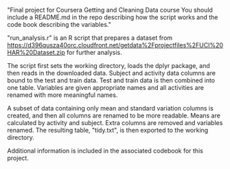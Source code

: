 "Final project for Coursera Getting and Cleaning Data course
You should include a README.md in the repo describing how the script works and the code book describing the variables."

"run_analysis.r" is an R script that prepares a dataset from https://d396qusza40orc.cloudfront.net/getdata%2Fprojectfiles%2FUCI%20HAR%20Dataset.zip for further analysis.

The script first sets the working directory, loads the dplyr package, and then reads in the downloaded data. Subject and activity data columns are bound to the test and train data. Test and train data is then combined into one table. Variables are given appropriate names and all activities are renamed with more meaningful names.

A subset of data containing only mean and standard variation columns is created, and then all columns are renamed to be more readable. Means are calculated by activity and subject. Extra columns are removed and variables renamed. The resulting table, "tidy.txt", is then exported to the working directory.

Additional information is included in the associated codebook for this project.
